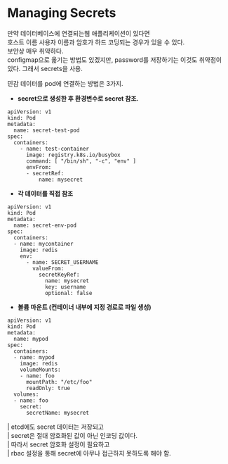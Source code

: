  # **Managing Secrets**
만약 데이터베이스에 연결되는웹 애플리케이션이 있다면  
호스트 이름 사용자 이름과 암호가 하드 코딩되는 경우가 있을 수 있다.  
보안상 매우 취약하다.  
configmap으로 옮기는 방법도 있겠지만, password를 저장하기는 이것도 취약점이 있다.
그래서 secrets을 사용.    

민감 데이터를 pod에 연결하는 방법은 3가지.  

- **secret으로 생성한 후 환경변수로 secret 참조.**
```
apiVersion: v1
kind: Pod
metadata:
  name: secret-test-pod
spec:
  containers:
    - name: test-container
      image: registry.k8s.io/busybox
      command: [ "/bin/sh", "-c", "env" ]
      envFrom:
      - secretRef:
          name: mysecret
```    

- **각 데이터를 직접 참조**
```
apiVersion: v1
kind: Pod
metadata:
  name: secret-env-pod
spec:
  containers:
  - name: mycontainer
    image: redis
    env:
      - name: SECRET_USERNAME
        valueFrom:
          secretKeyRef:
            name: mysecret
            key: username
            optional: false
```    
- **볼륨 마운트 (컨테이너 내부에 지정 경로로 파일 생성)**  
```
apiVersion: v1
kind: Pod
metadata:
  name: mypod
spec:
  containers:
  - name: mypod
    image: redis
    volumeMounts:
    - name: foo
      mountPath: "/etc/foo"
      readOnly: true
  volumes:
  - name: foo
    secret:
      secretName: mysecret
```    
| etcd에도 secret 데이터는 저장되고  
| secret은 절대 암호화된 값이 아닌 인코딩 값이다.  
| 따라서 secret 암호화 설정이 필요하고  
| rbac 설정을 통해 secret에 아무나 접근하지 못하도록 해야 함.  


